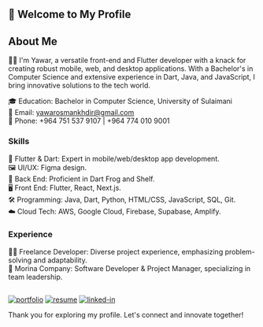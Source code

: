## 🌟 Welcome to My Profile

## About Me

👨‍💻 I'm Yawar, a versatile front-end and Flutter developer with a knack for creating robust mobile, web, and desktop applications. With a Bachelor's in Computer Science and extensive experience in Dart, Java, and JavaScript, I bring innovative solutions to the tech world.

🎓 Education: Bachelor in Computer Science, University of Sulaimani                                                        
📧 Email: yawarosmankhdir@gmail.com                                                              
📱 Phone: +964 751 537 9107 | +964 774 010 9001                                                  

### Skills

🚀 Flutter & Dart: Expert in mobile/web/desktop app development.                                    
🖼️ UI/UX: Figma design.                                                                        
🔧 Back End: Proficient in Dart Frog and Shelf.                                    
🖥️ Front End: Flutter, React, Next.js.                                                                        
🛠️ Programming: Java, Dart, Python, HTML/CSS, JavaScript, SQL, Git.                                    
☁️ Cloud Tech: AWS, Google Cloud, Firebase, Supabase, Amplify.                              

### Experience

👨‍🚀 Freelance Developer: Diverse project experience, emphasizing problem-solving and adaptability.                                        
💼 Morina Company: Software Developer & Project Manager, specializing in team leadership.

## 
[![portfolio](https://img.shields.io/badge/Portfolio-5340ff?style=for-the-badge&logo=Google-chrome&logoColor=white)](https://yawarosman.com/)
[![resume](https://img.shields.io/badge/Resume-4285F4?style=for-the-badge&logo=read-the-docs&logoColor=white)](https://firebasestorage.googleapis.com/v0/b/yawarosman-8f2c8.appspot.com/o/Resume-New.pdf?alt=media&token=5d63b413-3ba4-4c17-90e9-8acfaf5d4f81)
[![linked-in](https://img.shields.io/badge/Linked_In-0077B5?style=for-the-badge&logo=LinkedIn&logoColor=white)](https://www.linkedin.com/in/yawar-osman-68530b203)

Thank you for exploring my profile. Let's connect and innovate together!
